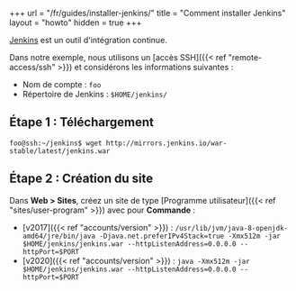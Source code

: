 +++
url = "/fr/guides/installer-jenkins/"
title = "Comment installer Jenkins"
layout = "howto"
hidden = true
+++

[Jenkins](https://jenkins.io/) est un outil d'intégration continue.


Dans notre exemple, nous utilisons un [accès SSH]({{< ref "remote-access/ssh" >}}) et considérons les informations suivantes :

- Nom de compte : `foo`
- Répertoire de Jenkins : `$HOME/jenkins/`


## Étape 1 : Téléchargement

```
foo@ssh:~/jenkins$ wget http://mirrors.jenkins.io/war-stable/latest/jenkins.war
```

## Étape 2 : Création du site

Dans **Web > Sites**, créez un site de type [Programme utilisateur]({{< ref "sites/user-program" >}}) avec pour **Commande** :

- [v2017]({{< ref "accounts/version" >}}) : `/usr/lib/jvm/java-8-openjdk-amd64/jre/bin/java -Djava.net.preferIPv4Stack=true -Xmx512m -jar $HOME/jenkins/jenkins.war --httpListenAddress=0.0.0.0 --httpPort=$PORT`
- [v2020]({{< ref "accounts/version" >}}) : `java -Xmx512m -jar $HOME/jenkins/jenkins.war --httpListenAddress=0.0.0.0 --httpPort=$PORT`
